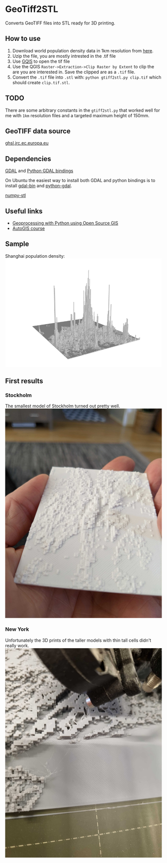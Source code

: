 # GeoTiff2STL

Converts GeoTIFF files into STL ready for 3D printing.

## How to use

1. Download world population density data in 1km resolution from [here](https://cidportal.jrc.ec.europa.eu/ftp/jrc-opendata/GHSL/GHS_POP_MT_GLOBE_R2019A/GHS_POP_E2015_GLOBE_R2019A_54009_1K/V1-0/GHS_POP_E2015_GLOBE_R2019A_54009_1K_V1_0.zip).
2. Uzip the file, you are mostly intrested in the .tif file
3. Use [GQIS](https://qgis.org/) to open the tif file
4. Use the QGIS `Raster->Extraction->Clip Raster by Extent` to clip the are you are interested in. Save the clipped are as a `.tif` file.
5. Convert the `.tif` file into `.stl` with: `python gtiff2stl.py clip.tif` which should create `clip.tif.stl`.

## TODO
There are some arbitrary constants in the `gtiff2stl.py` that worked well for me with `1km` resolution files and a targeted maximum height of 150mm.

## GeoTIFF data source
[ghsl.jrc.ec.europa.eu](https://ghsl.jrc.ec.europa.eu/download.php?ds=pop)

## Dependencies
[GDAL](https://gdal.org/index.html) and [Python GDAL bindings](https://gdal.org/api/python.html)

On Ubuntu the easiest way to install both GDAL and python bindings is to install [gdal-bin](https://packages.ubuntu.com/bionic/gdal-bin) and [python-gdal](https://packages.ubuntu.com/bionic/gdal-bin).

[numpy-stl](https://pypi.org/project/numpy-stl/)

## Useful links
* [Geoprocessing with Python using Open Source GIS](https://www.gis.usu.edu/~chrisg/python/2009/)
* [AutoGIS course](https://automating-gis-processes.github.io/2016/index.html)

## Sample
Shanghai population density:
![Shanghai](/scrots/shanghai.png)

## First results

### Stockholm
The smallest model of Stockholm turned out pretty well.
![Stockholm](/scrots/sthlm.jpg)

### New York
Unfortunately the 3D prints of the taller models with thin tall cells didn't really work.
![NY](/scrots/ny.jpg)
